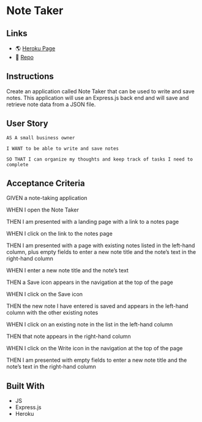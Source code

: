 # Note Taker

## Links
* 🌎 [Heroku Page](https://gentle-caverns-30181.herokuapp.com/)
* 💾 [Repo](https://github.com/gallolopez1/note-taker)

## Instructions
Create an application called Note Taker that can be used to write and save notes. This application will use an Express.js back end and will save and retrieve note data from a JSON file.

## User Story
`AS A small business owner`

`I WANT to be able to write and save notes`

`SO THAT I can organize my thoughts and keep track of tasks I need to complete`

## Acceptance Criteria
GIVEN a note-taking application

WHEN I open the Note Taker

THEN I am presented with a landing page with a link to a notes page

WHEN I click on the link to the notes page

THEN I am presented with a page with existing notes listed in the left-hand column, plus empty fields to enter a new note title and the note’s text in the right-hand column

WHEN I enter a new note title and the note’s text

THEN a Save icon appears in the navigation at the top of the page

WHEN I click on the Save icon

THEN the new note I have entered is saved and appears in the left-hand column with the other existing notes

WHEN I click on an existing note in the list in the left-hand column

THEN that note appears in the right-hand column

WHEN I click on the Write icon in the navigation at the top of the page

THEN I am presented with empty fields to enter a new note title and the note’s text in the right-hand column

## Built With
* JS
* Express.js
* Heroku
